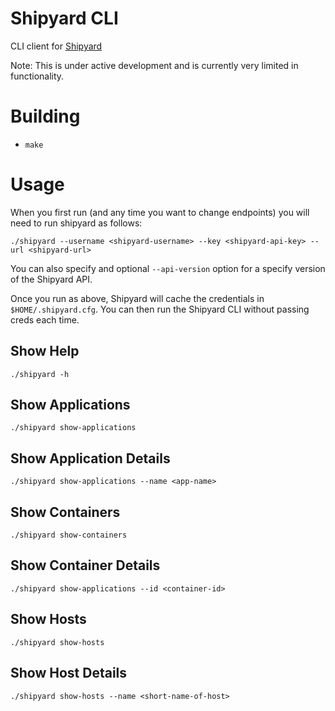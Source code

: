 # Shipyard CLI
CLI client for [Shipyard](http://shipyard-project.com)

Note: This is under active development and is currently very limited in functionality.

# Building

* `make`

# Usage

When you first run (and any time you want to change endpoints) you will need to
run shipyard as follows:

`./shipyard --username <shipyard-username> --key <shipyard-api-key> --url <shipyard-url>`

You can also specify and optional `--api-version` option for a specify version
of the Shipyard API.

Once you run as above, Shipyard will cache the credentials in `$HOME/.shipyard.cfg`.
You can then run the Shipyard CLI without passing creds each time.

## Show Help

`./shipyard -h`

## Show Applications
`./shipyard show-applications`

## Show Application Details
`./shipyard show-applications --name <app-name>`

## Show Containers
`./shipyard show-containers`

## Show Container Details
`./shipyard show-applications --id <container-id>`

## Show Hosts
`./shipyard show-hosts`

## Show Host Details
`./shipyard show-hosts --name <short-name-of-host>`
